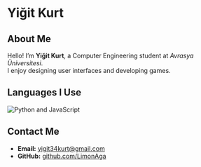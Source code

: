 # Yiğit Kurt

## About Me

Hello! I’m **Yiğit Kurt**, a Computer Engineering student at *Avrasya Üniversitesi*.  
I enjoy designing user interfaces and developing games.

## Languages I Use

<p align="left">
  <img src="https://skillicons.dev/icons?i=python,javascript" alt="Python and JavaScript" />
</p>

## Contact Me

- **Email:** [yigit34kurt@gmail.com](mailto:yigit34kurt@gmail.com)  
- **GitHub:** [github.com/LimonAga](https://github.com/LimonAga)
